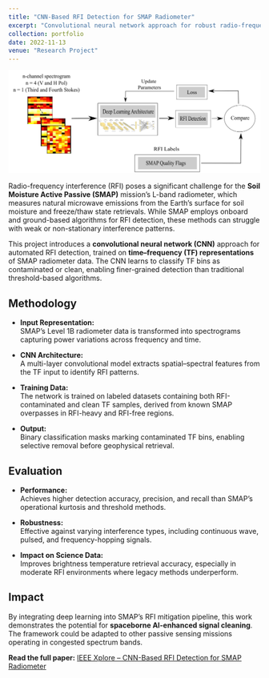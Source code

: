 ```yaml
---
title: "CNN-Based RFI Detection for SMAP Radiometer"
excerpt: "Convolutional neural network approach for robust radio-frequency interference detection in spaceborne L-band radiometer measurements<br/><img src='/images/flowchart_final_all.png'>"
collection: portfolio
date: 2022-11-13
venue: "Research Project"
---
```


![CNN RFI Detection Framework](/images/flowchart_final_all.png)

Radio-frequency interference (RFI) poses a significant challenge for the **Soil Moisture Active Passive (SMAP)** mission’s L-band radiometer, which measures natural microwave emissions from the Earth’s surface for soil moisture and freeze/thaw state retrievals. While SMAP employs onboard and ground-based algorithms for RFI detection, these methods can struggle with weak or non-stationary interference patterns.

This project introduces a **convolutional neural network (CNN)** approach for automated RFI detection, trained on **time–frequency (TF) representations** of SMAP radiometer data. The CNN learns to classify TF bins as contaminated or clean, enabling finer-grained detection than traditional threshold-based algorithms.

## Methodology

- **Input Representation:**  
  SMAP’s Level 1B radiometer data is transformed into spectrograms capturing power variations across frequency and time.
  
- **CNN Architecture:**  
  A multi-layer convolutional model extracts spatial–spectral features from the TF input to identify RFI patterns.

- **Training Data:**  
  The network is trained on labeled datasets containing both RFI-contaminated and clean TF samples, derived from known SMAP overpasses in RFI-heavy and RFI-free regions.

- **Output:**  
  Binary classification masks marking contaminated TF bins, enabling selective removal before geophysical retrieval.

## Evaluation

- **Performance:**  
  Achieves higher detection accuracy, precision, and recall than SMAP’s operational kurtosis and threshold methods.

- **Robustness:**  
  Effective against varying interference types, including continuous wave, pulsed, and frequency-hopping signals.

- **Impact on Science Data:**  
  Improves brightness temperature retrieval accuracy, especially in moderate RFI environments where legacy methods underperform.

## Impact

By integrating deep learning into SMAP’s RFI mitigation pipeline, this work demonstrates the potential for **spaceborne AI-enhanced signal cleaning**. The framework could be adapted to other passive sensing missions operating in congested spectrum bands.

**Read the full paper:** [IEEE Xplore – CNN-Based RFI Detection for SMAP Radiometer](https://ieeexplore.ieee.org/document/9954900)

